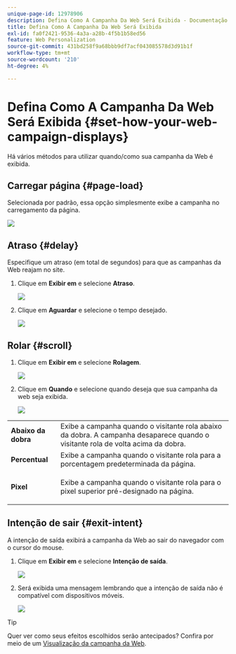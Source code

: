 ```yaml
---
unique-page-id: 12978906
description: Defina Como A Campanha Da Web Será Exibida - Documentação Do Marketo - Documentação Do Produto
title: Defina Como A Campanha Da Web Será Exibida
exl-id: fa0f2421-9536-4a3a-a28b-4f5b1b58ed56
feature: Web Personalization
source-git-commit: 431bd258f9a68bbb9df7acf043085578d3d91b1f
workflow-type: tm+mt
source-wordcount: '210'
ht-degree: 4%

---
```


# Defina Como A Campanha Da Web Será Exibida {#set-how-your-web-campaign-displays}

Há vários métodos para utilizar quando/como sua campanha da Web é exibida.

## Carregar página {#page-load}

Selecionada por padrão, essa opção simplesmente exibe a campanha no carregamento da página.

![](assets/pl1.png)

## Atraso {#delay}

Especifique um atraso (em total de segundos) para que as campanhas da Web reajam no site.

1. Clique em **Exibir em** e selecione **Atraso**.

   ![](assets/d1.png)

1. Clique em **Aguardar** e selecione o tempo desejado.

   ![](assets/d2.png)

## Rolar {#scroll}

1. Clique em **Exibir em** e selecione **Rolagem**.

   ![](assets/s1.png)

1. Clique em **Quando** e selecione quando deseja que sua campanha da web seja exibida.

   ![](assets/s2.png)

<table> 
 <tbody> 
  <tr> 
   <td><strong>Abaixo da dobra</strong></td> 
   <td>Exibe a campanha quando o visitante rola abaixo da dobra. A campanha desaparece quando o visitante rola de volta acima da dobra.</td> 
  </tr> 
  <tr> 
   <td><strong>Percentual</strong></td> 
   <td>Exibe a campanha quando o visitante rola para a porcentagem predeterminada da página.</td> 
  </tr> 
  <tr> 
   <td><strong>Pixel</strong></td> 
   <td><p>Exibe a campanha quando o visitante rola para o pixel superior pré-designado na página.</p></td> 
  </tr> 
 </tbody> 
</table>

## Intenção de sair {#exit-intent}

A intenção de saída exibirá a campanha da Web ao sair do navegador com o cursor do mouse.

1. Clique em **Exibir em** e selecione **Intenção de saída**.

   ![](assets/ei1.png)

1. Será exibida uma mensagem lembrando que a intenção de saída não é compatível com dispositivos móveis.

   ![](assets/ei2.png)

>[!TIP]
>
>Quer ver como seus efeitos escolhidos serão antecipados? Confira por meio de um [Visualização da campanha da Web](/help/marketo/product-docs/web-personalization/working-with-web-campaigns/preview-and-test-a-web-campaign.md).
